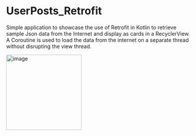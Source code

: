 # UserPosts_Retrofit

Simple application to showcase the use of Retrofit in Kotlin to retrieve sample Json data from the Internet and display as cards in a RecyclerView.
A Coroutine is used to load the data from the internet on a separate thread without disrupting the view thread.

<img width="203" alt="image" src="https://user-images.githubusercontent.com/38509636/186984730-877878f2-1ba6-4f85-b342-895faa55799c.png">
